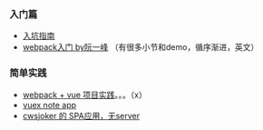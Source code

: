 ### 入门篇
* [入坑指南](http://guowenfh.github.io/2016/03/24/vue-webpack-01-base/)
* [webpack入门 by阮一峰](https://github.com/ruanyf/webpack-demos) （有很多小节和demo，循序渐进，英文）

### 简单实践
* [webpack + vue 项目实践](http://jiongks.name/blog/just-vue/)。。。（x）
* [vuex note app](https://segmentfault.com/a/1190000005891026?hmsr=toutiao.io&utm_medium=toutiao.io&utm_source=toutiao.io)
* [cwsjoker 的 SPA应用，无server](https://github.com/cwsjoker/webpack-vue-spa-demo)
